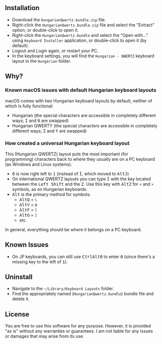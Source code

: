 ## Installation

- Download the `HungarianQwertz.bundle.zip` file.
- Right-click the `HungarianQwertz.bundle.zip` file and select the "Extract" option, or double-click to open it.
- Right-click the `HungarianQwertz.bundle` and select the "Open with..." using `Keyboard Installer` application, or double-click to open it (by default).
- Logout and Login again, or restart your PC.
- In the keyboard settings, you will find the `Hungarian - QWERTZ` keyboard layout in the `Hungarian` folder.

## Why?

### Known macOS issues with default Hungarian keyboard layouts

macOS comes with two Hungarian keyboard layouts by default, neither of which is fully functional:
- Hungarian (the special characters are accessible in completely different ways; <kbd>Í</kbd> and <kbd>0</kbd> are swapped)
- Hungarian QWERTY (the special characters are accessible in completely different ways; <kbd>Z</kbd> and <kbd>Y</kbd> are swapped)

### How created a universal Hungarian keyboard layout

This (Hungarian QWERTZ) layout puts the most important (for programming) characters back to where they usually are on a PC keyboard (as Windows and Linux systems).

- <kbd>0</kbd> is now right left to <kbd>1</kbd> (instead of <kbd>Í</kbd>, which moved to <kbd>Alt</kbd><kbd>J</kbd>)
- On international QWERTZ layouts you can type <kbd>Í</kbd> with the key located between the <kbd>Left Shift</kbd> and the <kbd>Z</kbd>. Use this key with <kbd>Alt</kbd><kbd>Z</kbd> for `<` and `>` symbols, as on Hungarian keyboards.
- <kbd>Alt</kbd> is the primary method for symbols:
    - <kbd>Alt</kbd><kbd>Q</kbd> = `\`
    - <kbd>Alt</kbd><kbd>V</kbd> = `@` 
    - <kbd>Alt</kbd><kbd>F</kbd> = `[` 
    - <kbd>Alt</kbd><kbd>G</kbd> = `]`
    - etc.

In general, everything should be where it belongs on a PC keyboard.

## Known Issues

- On JP keyboards, you can still use <kbd>Ctrl</kbd><kbd>Alt</kbd><kbd>0</kbd> to enter <kbd>0</kbd> (since there's a missing key to the left of <kbd>1</kbd>).

## Uninstall

- Navigate to the `~/Library/Keyboard Layouts` folder.
- Find the appropriately named (`HungarianQwertz.bundle`) bundle file and delete it.

## License

You are free to use this software for any purpose. However, it is provided "as is" without any warranties or guarantees. I am not liable for any issues or damages that may arise from its use.
